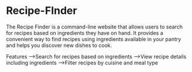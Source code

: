 # Recipe-FInder
The Recipe Finder is a command-line website that allows users to search for recipes based on ingredients they have on hand. It provides a convenient way to find recipes using ingredients available in your pantry and helps you discover new dishes to cook.

Features
-->Search for recipes based on ingredients
-->View recipe details including ingredients
-->Filter recipes by cuisine and meal type
